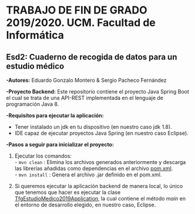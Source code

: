 # TRABAJO DE FIN DE GRADO 2019/2020. UCM. Facultad de Informática 

## Esd2: Cuaderno de recogida de datos para un estudio médico

**-Autores:** Eduardo Gonzalo Montero & Sergio Pacheco Fernández

**-Proyecto Backend:** Este repositorio contiene el proyecto Java Spring Boot el cual se trata de una API-REST implementada en el lenguaje de programación Java 8.

**-Requisitos para ejecutar la aplicación:**
  - Tener instalado un jdk en tu dispositivo (en nuestro caso jdk 1.8).
  - IDE capaz de ejecutar proyectos Java Spring (en nuestro caso Eclipse).
  
**-Pasos a seguir para inicializar el proyecto:**
  1. Ejecutar los comandos:                                                          
    - ``` mvn clean ``` : Elimina los archivos generados anteriormente y descarga las librerías añadidas como dependencias en el archivo [pom.xml](https://github.com/myscel/tfg-estudio-medico-back/tree/master/tfg-estudio-medico-2019/pom.xml).                                          
    - ``` mvn install ``` : Genera el archivo .jar definido en el pom.xml.
    
  2. Si queremos ejecutar la aplicación backend de manera local, lo único que tenemos que hacer es
ejecutar la clase [TfgEstudioMedico2019Application](https://github.com/myscel/tfg-estudio-medico-back/tree/master/tfg-estudio-medico-2019/src/main/java/com/example/tfgestudiomedico2019/TfgEstudioMedico2019Application.java), la cual contiene el método *main* en el entorno de desarrollo elegido, en nuestro caso, Eclipse.


